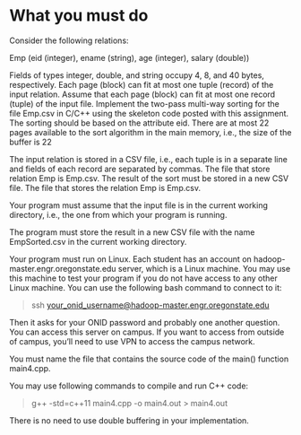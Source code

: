 # What you must do


Consider the following relations:

Emp (eid (integer), ename (string), age (integer), salary (double))

Fields of types integer, double, and string occupy 4, 8, and 40 bytes, respectively. Each page (block) can fit at most one tuple (record) of the input relation. Assume that each page (block) can fit at most one record (tuple) of the input file. Implement the two-pass multi-way sorting for the file Emp.csv in C/C++ using the skeleton code posted with this assignment. The sorting should be based on the attribute eid. There are at most 22 pages available to the sort algorithm in the main memory, i.e., the size of the buffer is 22

The input relation is stored in a CSV file, i.e., each tuple is in a separate line and fields of each record are separated by commas. The file that store relation Emp is Emp.csv.
The result of the sort must be stored in a new CSV file. The file that stores the relation Emp is Emp.csv.

Your program must assume that the input file is in the current working directory, i.e., the one from which your program is running.

The program must store the result in a new CSV file with the name EmpSorted.csv in the current working directory.

Your program must run on Linux. Each student has an account on hadoop-master.engr.oregonstate.edu server, which is a Linux machine. You may use this machine to test your program if you do not have access to any other Linux machine. You can use the following bash command to connect to it:

> ssh your_onid_username@hadoop-master.engr.oregonstate.edu

Then it asks for your ONID password and probably one another question. You can access this server on campus. If you want to access from outside of campus, you’ll need to use VPN to access the campus network.

You must name the file that contains the source code of the main() function main4.cpp.

You may use following commands to compile and run C++ code:

> g++ -std=c++11 main4.cpp -o main4.out > main4.out

There is no need to use double buffering in your implementation.
